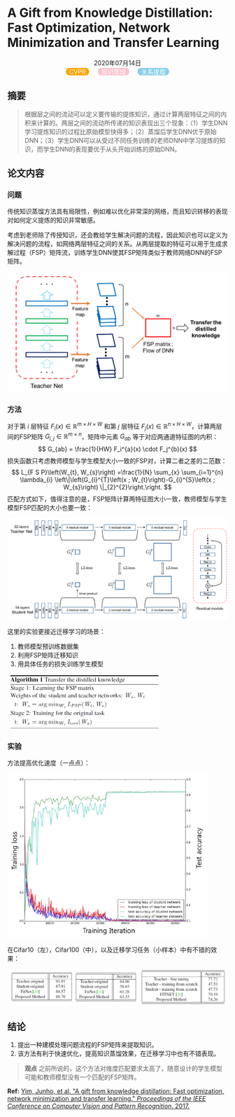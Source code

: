 # **A Gift from Knowledge Distillation: Fast Optimization, Network Minimization and Transfer Learning**

<center>2020年07月14日</center>

<center>
    <span style="background:orange;border-radius:8px;color:white">&nbsp CVPR &nbsp</span> &nbsp &nbsp
    <span style="background:pink;border-radius:8px;color:white">&nbsp 知识蒸馏 &nbsp</span> &nbsp &nbsp
    <span style="background:SkyBlue;border-radius:8px;color:white">&nbsp 关系提取 &nbsp</span> 
</center> 



## **摘要**

> 根据层之间的流动可以定义要传输的提炼知识，通过计算两层特征之间的内积来计算的。两层之间的流动所传递的知识表现出三个现象：（1）学生DNN学习提炼知识的过程比原始模型快得多；（2）蒸馏后学生DNN优于原始DNN；（3）学生DNN可以从受过不同任务训练的老师DNN中学习提炼的知识，而学生DNN的表现要优于从头开始训练的原始DNN。

## **论文内容**

### 问题

传统知识蒸馏方法具有局限性，例如难以优化非常深的网络，而且知识转移的表现对如何定义提炼的知识非常敏感。

考虑到老师除了传授知识，还会教给学生解决问题的流程，因此知识也可以定义为解决问题的流程，如网络两层特征之间的关系。从两层提取的特征可以用于生成求解过程（FSP）矩阵流，训练学生DNN使其FSP矩阵类似于教师网络DNN的FSP矩阵。

<img src="figure\image-20200714120528965.png" alt="image-20200714120528965" style="zoom:67%;" />

### 方法

对于第 $i$ 层特征 $F_i(x) \in \mathbb{R}^{m \times H \times W}$ 和第 $j$ 层特征 $F_j(x) \in \mathbb{R}^{n \times H \times W}$，计算两层间的FSP矩阵 $G_{i,j} \in \mathbb{R}^{m \times n}$，矩阵中元素 $G_{ab}$ 等于对应两通道特征图的内积：
$$
G_{ab} =  \frac{1}{HW} F_i^{a}(x) \cdot F_j^{b}(x)
$$
损失函数只考虑教师模型与学生模型大小一致的FSP对，计算二者之差的二范数：
$$
L_{F S P}\left(W_{t}, W_{s}\right) 
=\frac{1}{N} \sum_{x} \sum_{i=1}^{n} \lambda_{i} \left\|\left(G_{i}^{T}\left(x ; W_{t}\right)-G_{i}^{S}\left(x ; W_{s}\right) \|_{2}^{2}\right.\right.
$$
匹配方式如下，值得注意的是，FSP矩阵计算两特征图大小一致，教师模型与学生模型FSP匹配的大小也要一致：

<img src="figure\image-20200714143935367.png" alt="image-20200714143935367" style="zoom:67%;" />

这里的实验更接近迁移学习的场景：

1. 教师模型预训练数据集
2. 利用FSP矩阵迁移知识
3. 用具体任务的损失训练学生模型

<img src="figure\image-20200714144315242.png" alt="image-20200714144315242" style="zoom:50%;" />

### 实验

方法提高优化速度（一点点）：

<img src="figure\image-20200714144827176.png" alt="image-20200714144827176" style="zoom:70%;" />

在Cifar10（左），Cifar100（中），以及迁移学习任务（小样本）中有不错的效果：

<img src="figure\image-20200714145133588.png" alt="image-20200714145133588" style="zoom:60%;" />


## **结论**

1. 提出一种建模处理问题流程的FSP矩阵来提取知识。 
2. 该方法有利于快速优化，提高知识蒸馏效果，在迁移学习中也有不错表现。

> **观点** 之前所说的，这个方法对维度匹配要求太高了，随意设计的学生模型可能和教师模型没有一个匹配的FSP矩阵。

**Ref:**  [Yim, Junho, et al. "A gift from knowledge distillation: Fast optimization, network minimization and transfer learning." *Proceedings of the IEEE Conference on Computer Vision and Pattern Recognition*. 2017.](https://openaccess.thecvf.com/content_cvpr_2017/papers/Yim_A_Gift_From_CVPR_2017_paper.pdf)
